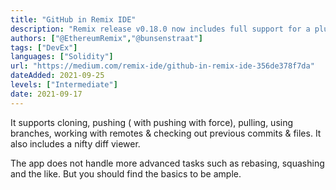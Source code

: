 ```yaml
---
title: "GitHub in Remix IDE"
description: "Remix release v0.18.0 now includes full support for a plugin called dGIT that allows you to interact with GitHub as if you were doing it on your terminal or in VSCode."
authors: ["@EthereumRemix","@bunsenstraat"]
tags: ["DevEx"]
languages: ["Solidity"]
url: "https://medium.com/remix-ide/github-in-remix-ide-356de378f7da"
dateAdded: 2021-09-25
levels: ["Intermediate"]
date: 2021-09-17
---
```


It supports cloning, pushing ( with pushing with force), pulling, using branches, working with remotes & checking out previous commits & files. It also includes a nifty diff viewer.

The app does not handle more advanced tasks such as rebasing, squashing and the like. But you should find the basics to be ample.